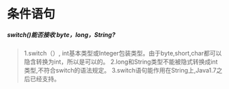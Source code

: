 # 条件语句
##### switch()能否接收  byte，long，String?
>1.switch（）, int基本类型或Integer包装类型。由于byte,short,char都可以隐含转换为int，所以是可以的。
2.long和String类型不能被隐式转换成int类型,不符合switch的语法规定。
3.switch语句能作用在String上,Java1.7之后已经支持。
